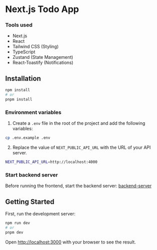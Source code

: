 # Next.js Todo App

### Tools used

- Next.js
- React
- Tailwind CSS (Styling)
- TypeScript
- Zustand (State Management)
- React-Toastify (Notifications)

## Installation

```bash
npm install
# or
pnpm install
```

### Environment variables

1. Create a `.env` file in the root of the project and add the following variables:

```bash
cp .env.example .env
```

2. Replace the value of `NEXT_PUBLIC_API_URL` with the URL of your API server.

```bash
NEXT_PUBLIC_API_URL=http://localhost:4000
```

### Start backend server

Before running the frontend, start the backend server: [backend-server](https://github.com/HernanAguilera/express-tasks-api)

## Getting Started

First, run the development server:

```bash
npm run dev
# or
pnpm dev
```

Open [http://localhost:3000](http://localhost:3000) with your browser to see the result.
